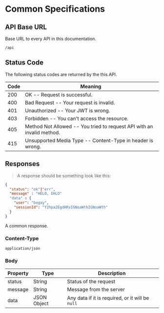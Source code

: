 # Common Specifications

## API Base URL

Base URL to every API in this documentation.

`/api`

## Status Code

The following status codes are returned by the this API.

Code | Meaning
---- | -------
200 | OK -- Request is successful.
400 | Bad Request -- Your request is invalid.
401 | Unauthorized -- Your JWT is wrong.
403 | Forbidden -- You can't access the resource.
405 | Method Not Allowed -- You tried to request API with an invalid method.
415 | Unsupported Media Type -- Content-Type in header is wrong.

## Responses

> A response should be something look like this:

```json
{
  "status": "ok"|"err",
  "message" : "HELO, EHLO"
  "data" : {
    "user": "bogay",
    "sessionId": "Y2hpa2EgdHRvIGNoaWthIGNoaWth"
  }
}
```

A common response.

### Content-Type

`application/json`

### Body

Property | Type | Description
-------- | ---- | -----------
status | String | Status of the request
message | String | Message from the server
data | JSON Object | Any data if it is required, or it will be `null`
